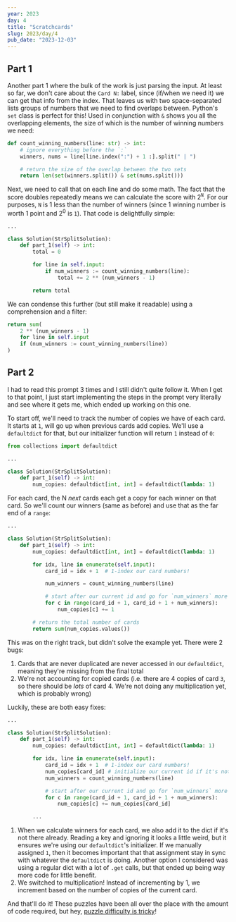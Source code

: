 ```yaml
---
year: 2023
day: 4
title: "Scratchcards"
slug: 2023/day/4
pub_date: "2023-12-03"
---
```


## Part 1

Another part 1 where the bulk of the work is just parsing the input. At least so far, we don't care about the `Card N:` label, since (if/when we need it) we can get that info from the index. That leaves us with two space-separated lists groups of numbers that we need to find overlaps between. Python's `set` class is perfect for this! Used in conjunction with `&` shows you all the overlapping elements, the size of which is the number of winning numbers we need:

```py
def count_winning_numbers(line: str) -> int:
    # ignore everything before the `:`
    winners, nums = line[line.index(":") + 1 :].split(" | ")

    # return the size of the overlap between the two sets
    return len(set(winners.split()) & set(nums.split()))
```

Next, we need to call that on each line and do some math. The fact that the score doubles repeatedly means we can calculate the score with 2<sup>`N`</sup>. For our purposes, `N` is 1 less than the number of winners (since 1 winning number is worth 1 point and 2<sup>0</sup> is `1`). That code is delightfully simple:

```py
...

class Solution(StrSplitSolution):
    def part_1(self) -> int:
        total = 0

        for line in self.input:
            if num_winners := count_winning_numbers(line):
                total += 2 ** (num_winners - 1)

        return total
```

We can condense this further (but still make it readable) using a comprehension and a filter:

```py
return sum(
    2 ** (num_winners - 1)
    for line in self.input
    if (num_winners := count_winning_numbers(line))
)
```

## Part 2

I had to read this prompt 3 times and I still didn't quite follow it. When I get to that point, I just start implementing the steps in the prompt very literally and see where it gets me, which ended up working on this one.

To start off, we'll need to track the number of copies we have of each card. It starts at `1`, will go up when previous cards add copies. We'll use a `defaultdict` for that, but our initializer function will return `1` instead of `0`:

```py
from collections import defaultdict

...

class Solution(StrSplitSolution):
    def part_1(self) -> int:
        num_copies: defaultdict[int, int] = defaultdict(lambda: 1)
```

For each card, the N _next_ cards each get a copy for each winner on that card. So we'll count our winners (same as before) and use that as the far end of a `range`:

```py
...

class Solution(StrSplitSolution):
    def part_1(self) -> int:
        num_copies: defaultdict[int, int] = defaultdict(lambda: 1)

        for idx, line in enumerate(self.input):
            card_id = idx + 1  # 1-index our card numbers!

            num_winners = count_winning_numbers(line)

            # start after our current id and go for `num_winners` more cards
            for c in range(card_id + 1, card_id + 1 + num_winners):
                num_copies[c] += 1

        # return the total number of cards
        return sum(num_copies.values())
```

This was on the right track, but didn't solve the example yet. There were 2 bugs:

1. Cards that are never duplicated are never accessed in our `defaultdict`, meaning they're missing from the final total
2. We're not accounting for copied cards (i.e. there are 4 copies of card `3`, so there should be _lots_ of card 4. We're not doing any multiplication yet, which is probably wrong)

Luckily, these are both easy fixes:

```py ins={9} ins="* num_copies[card_id]"
...

class Solution(StrSplitSolution):
    def part_1(self) -> int:
        num_copies: defaultdict[int, int] = defaultdict(lambda: 1)

        for idx, line in enumerate(self.input):
            card_id = idx + 1  # 1-index our card numbers!
            num_copies[card_id] # initialize our current id if it's not there
            num_winners = count_winning_numbers(line)

            # start after our current id and go for `num_winners` more cards
            for c in range(card_id + 1, card_id + 1 + num_winners):
                num_copies[c] += num_copies[card_id]

        ...
```

1. When we calculate winners for each card, we also add it to the dict if it's not there already. Reading a key and ignoring it looks a little weird, but it ensures we're using our `defaultdict`'s initializer. If we manually assigned `1`, then it becomes important that that assignment stay in sync with whatever the `defaultdict` is doing. Another option I considered was using a regular dict with a lot of `.get` calls, but that ended up being way more code for little benefit.
2. We switched to multiplication! Instead of incrementing by 1, we increment based on the number of copies of the current card.

And that'll do it! These puzzles have been all over the place with the amount of code required, but hey, [puzzle difficulty is tricky](https://old.reddit.com/r/adventofcode/comments/7idn6k/question_why_does_the_difficulty_vary_so_much/dqy08tk/)!
